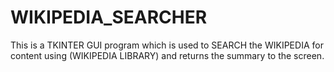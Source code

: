# WIKIPEDIA_SEARCHER
This is a TKINTER GUI program which is used to SEARCH the WIKIPEDIA for content using (WIKIPEDIA LIBRARY) and returns the summary to the screen.
